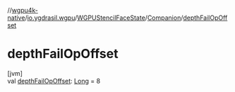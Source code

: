 //[wgpu4k-native](../../../../index.md)/[io.ygdrasil.wgpu](../../index.md)/[WGPUStencilFaceState](../index.md)/[Companion](index.md)/[depthFailOpOffset](depth-fail-op-offset.md)

# depthFailOpOffset

[jvm]\
val [depthFailOpOffset](depth-fail-op-offset.md): [Long](https://kotlinlang.org/api/core/kotlin-stdlib/kotlin/-long/index.html) = 8
